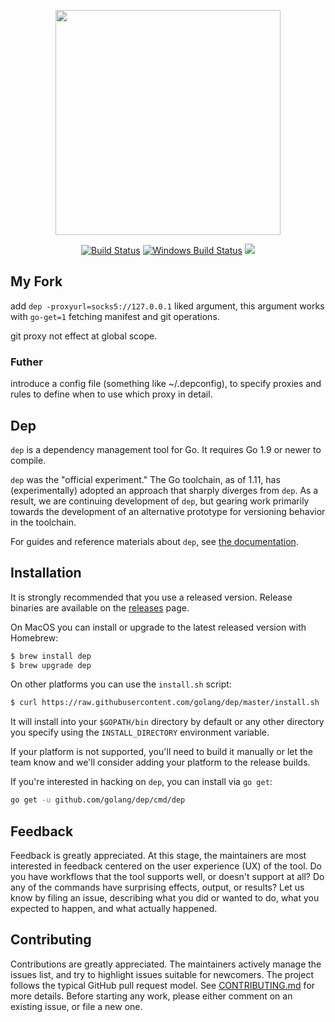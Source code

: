 <p align="center"><img src="docs/assets/DigbyShadows.png" width="360"></p>
<p align="center">
  <a href="https://travis-ci.org/golang/dep"><img src="https://travis-ci.org/golang/dep.svg?branch=master" alt="Build Status"></img></a>
  <a href="https://ci.appveyor.com/project/golang/dep"><img src="https://ci.appveyor.com/api/projects/status/github/golang/dep?svg=true&branch=master&passingText=Windows%20-%20OK&failingText=Windows%20-%20failed&pendingText=Windows%20-%20pending" alt="Windows Build Status"></a>
  <a href="https://goreportcard.com/report/github.com/golang/dep"><img src="https://goreportcard.com/badge/github.com/golang/dep" /></a>
</p>

## My Fork

add `dep -proxyurl=socks5://127.0.0.1` liked argument, this argument works with `go-get=1` fetching manifest and git operations.

git proxy not effect at global scope.

### Futher

introduce a config file (something like ~/.depconfig), to specify proxies and rules to define when to use which proxy in detail.


## Dep

`dep` is a dependency management tool for Go. It requires Go 1.9 or newer to compile.

`dep` was the "official experiment." The Go toolchain, as of 1.11, has
(experimentally) adopted an approach that sharply diverges from `dep`. As a
result, we are continuing development of `dep`, but gearing work  primarily
towards the development of an alternative prototype for versioning behavior in
the toolchain.

For guides and reference materials about `dep`, see [the documentation](https://golang.github.io/dep).

## Installation

It is strongly recommended that you use a released version. Release binaries are available on the [releases](https://github.com/golang/dep/releases) page.

On MacOS you can install or upgrade to the latest released version with Homebrew:

```sh
$ brew install dep
$ brew upgrade dep
```

On other platforms you can use the `install.sh` script:

```sh
$ curl https://raw.githubusercontent.com/golang/dep/master/install.sh | sh
```

It will install into your `$GOPATH/bin` directory by default or any other directory you specify using the `INSTALL_DIRECTORY` environment variable.

If your platform is not supported, you'll need to build it manually or let the team know and we'll consider adding your platform
to the release builds.

If you're interested in hacking on `dep`, you can install via `go get`:

```sh
go get -u github.com/golang/dep/cmd/dep
```

## Feedback

Feedback is greatly appreciated.
At this stage, the maintainers are most interested in feedback centered on the user experience (UX) of the tool.
Do you have workflows that the tool supports well, or doesn't support at all?
Do any of the commands have surprising effects, output, or results?
Let us know by filing an issue, describing what you did or wanted to do, what you expected to happen, and what actually happened.

## Contributing

Contributions are greatly appreciated.
The maintainers actively manage the issues list, and try to highlight issues suitable for newcomers.
The project follows the typical GitHub pull request model.
See [CONTRIBUTING.md](CONTRIBUTING.md) for more details.
Before starting any work, please either comment on an existing issue, or file a new one.
